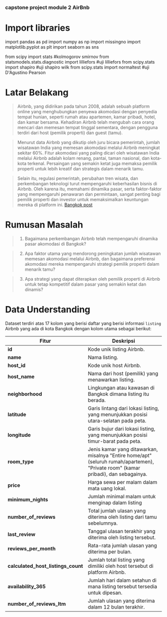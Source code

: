 ### capstone project module 2 AirBnb

# Import libraries
import pandas as pd
import numpy as np
import missingno
import matplotlib.pyplot as plt
import seaborn as sns

from scipy import stats #kolmogorov smirnov
from statsmodels.stats.diagnostic import lilliefors #uji lilliefors
from scipy.stats import shapiro #uji shapiro wilk
from scipy.stats import normaltest #uji D'Agustino Pearson

# **Latar Belakang**

> Airbnb, yang didirikan pada tahun 2008, adalah sebuah platform online yang menghubungkan penyewa akomodasi dengan penyedia tempat hunian, seperti rumah atau apartemen, kamar pribadi, hotel, dan kamar bersama. Kehadiran Airbnb telah mengubah cara orang mencari dan memesan tempat tinggal sementara, dengan pengguna terdiri dari host (pemilik properti) dan guest (tamu).

> Menurut data Airbnb yang dikutip oleh juru bicara pemerintah, jumlah wisatawan India yang memesan akomodasi melalui Airbnb meningkat sekitar 60%. Fitur akomodasi yang paling dicari oleh wisatawan India melalui Airbnb adalah kolam renang, pantai, taman nasional, dan kota-kota terkenal. Persaingan yang semakin ketat juga memaksa pemilik properti untuk lebih kreatif dan strategis dalam menarik tamu.

> Selain itu, regulasi pemerintah, perubahan tren wisata, dan perkembangan teknologi turut mempengaruhi keberhasilan bisnis di Airbnb. Oleh karena itu, memahami dinamika pasar, serta faktor-faktor yang mempengaruhi penawaran dan permintaan, sangat penting bagi pemilik properti dan investor untuk memaksimalkan keuntungan mereka di platform ini.
[Bangkok post](https://www.bangkokpost.com/business/general/2803770/indians-airbnb-bookings-in-thailand-soar)

# **Rumusan Masalah**

>1.  Bagaimana perkembangan Airbnb telah mempengaruhi dinamika pasar akomodasi di Bangkok?

>2. Apa faktor utama yang mendorong peningkatan jumlah wisatawan memesan akomodasi melalui Airbnb, dan bagaimana preferensi akomodasi mereka mempengaruhi strategi pemilik properti dalam menarik tamu?

>3. Apa strategi yang dapat diterapkan oleh pemilik properti di Airbnb untuk tetap kompetitif dalam pasar yang semakin ketat dan dinamis?

# **Data Understanding**
Dataset terdiri atas 17 kolom yang berisi daftar yang berisi informasi `listing` Airbnb yang ada di kota Bangkok dengan kolom utama sebagai berikut:

| **Fitur**                          | **Deskripsi**                            |
|------------------------------------|------------------------------------------|
| **id**                             | Kode unik listing Airbnb.|
| **name**                           | Nama listing.|
| **host_id**                        | Kode unik host Airbnb.                 |
| **host_name**                      | Nama dari host (pemilik) yang menawarkan listing.                     |
| **neighborhood**                   | Lingkungan atau kawasan di Bangkok dimana listing itu berada. |
| **latitude**                       | Garis lintang dari lokasi listing, yang menunjukkan posisi utara-selatan pada peta.                              |
| **longitude**                      | Garis bujur dari lokasi listing, yang menunjukkan posisi timur-barat pada peta.                               |
| **room_type**                      | Jenis kamar yang ditawarkan, misalnya "Entire home/apt" (seluruh rumah/apartemen), "Private room" (kamar pribadi), dan sebagainya. |
| **price**                          | Harga sewa per malam dalam mata uang lokal.|
| **minimum_nights**                 | Jumlah minimal malam untuk menginap dalam listing |
| **number_of_reviews**              | Total jumlah ulasan yang diterima oleh listing dari tamu sebelumnya. |
| **last_review**                    | Tanggal ulasan terakhir yang diterima oleh listing tersebut. |
|**reviews_per_month** | Rata-rata jumlah ulasan yang diterima per bulan.|
| **calculated_host_listings_count** | Jumlah total listing yang dimiliki oleh host tersebut di platform Airbnb.|
| **availability_365**               |  Jumlah hari dalam setahun di mana listing tersebut tersedia untuk dipesan.|
| **number_of_reviews_ltm**          | Jumlah ulasan yang diterima dalam 12 bulan terakhir. |


